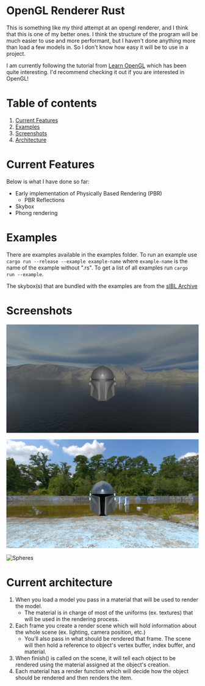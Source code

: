# OpenGL Renderer Rust

This is something like my third attempt at an opengl renderer, and I think that this is one of my better ones. 
I think the structure of the program will be much easier to use and more performant, but I haven't done anything more than load a few models in. 
So I don't know how easy it will be to use in a project.

I am currently following the tutorial from [Learn OpenGL](https://learnopengl.com) which has been quite interesting. 
I'd recommend checking it out if you are interested in OpenGL!

# Table of contents

1. [Current Features](#current-features)
1. [Examples](#examples)
1. [Screenshots](#screenshots)
1. [Architecture](#current-architecture)

# Current Features
Below is what I have done so far:

* Early implementation of Physically Based Rendering (PBR)
    * PBR Reflections
* Skybox
* Phong rendering

# Examples
There are examples available in the examples folder. To run an example use `cargo run --release --example example-name` 
where `example-name` is the name of the example without ".rs". To get a list of all examples run `cargo run --example`.

The skybox(s) that are bundled with the examples are from the [sIBL Archive](http://www.hdrlabs.com/sibl/archive.html)

# Screenshots

![Mandalorian](screenshots/Mandalorian.png)

![Mandalorian-Reflection](screenshots/Mandalorian-Reflection.png)

![Spheres](screenshots/Spheres.png)

# Current architecture

1. When you load a model you pass in a material that will be used to render the model.
    * The material is in charge of most of the uniforms (ex. textures) that will be used in the rendering process.
1. Each frame you create a render scene which will hold information about the whole scene (ex. lighting, camera position, etc.)
    * You'll also pass in what should be rendered that frame. The scene will then hold a reference to object's vertex buffer, index buffer, and material.
1. When finish() is called on the scene, it will tell each object to be rendered using the material assigned at the object's creation.
1. Each material has a render function which will decide how the object should be rendered and then renders the item.
